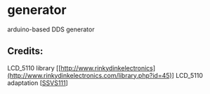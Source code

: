 # generator
arduino-based DDS generator

## Credits:

LCD_5110 library [[http://www.rinkydinkelectronics](http://www.rinkydinkelectronics.com/library.php?id=45)]
LCD_5110 adaptation [[SSVS111](https://github.com/ssvs111/ARDUINO-LCD-NOKIA5110-SSVS-RUS)]